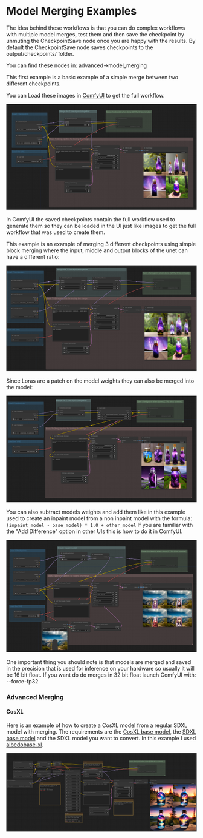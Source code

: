 # Model Merging Examples

The idea behind these workflows is that you can do complex workflows with multiple model merges, test them and then save the checkpoint by unmuting the CheckpointSave node once you are happy with the results. By default the CheckpointSave node saves checkpoints to the output/checkpoints/ folder.

You can find these nodes in: advanced->model_merging

This first example is a basic example of a simple merge between two different checkpoints.

You can Load these images in [ComfyUI](https://github.com/comfyanonymous/ComfyUI) to get the full workflow.

![Example](model_merging_basic.png)

In ComfyUI the saved checkpoints contain the full workflow used to generate them so they can be loaded in the UI just like images to get the full workflow that was used to create them.

This example is an example of merging 3 different checkpoints using simple block merging where the input, middle and output blocks of the unet can have a different ratio:

![Example](model_merging_3_checkpoints.png)

Since Loras are a patch on the model weights they can also be merged into the model:

![Example](model_merging_lora.png)

You can also subtract models weights and add them like in this example used to create an inpaint model from a non inpaint model with the formula: `(inpaint_model - base_model) * 1.0 + other_model`
If you are familiar with the "Add Difference" option in other UIs this is how to do it in ComfyUI.

![Example](model_merging_inpaint.png)

One important thing you should note is that models are merged and saved in the precision that is used for inference on your hardware so usually it will be 16 bit float. If you want do do merges in 32 bit float launch ComfyUI with: --force-fp32


### Advanced Merging

#### CosXL

Here is an example of how to create a CosXL model from a regular SDXL model with merging. The requirements are the [CosXL base model](https://huggingface.co/stabilityai/cosxl), the [SDXL base model](https://huggingface.co/stabilityai/stable-diffusion-xl-base-1.0/blob/main/sd_xl_base_1.0_0.9vae.safetensors) and the SDXL model you want to convert. In this example I used [albedobase-xl](https://civitai.com/models/140737/albedobase-xl).

![Example](model_merging_cosxl.png)


